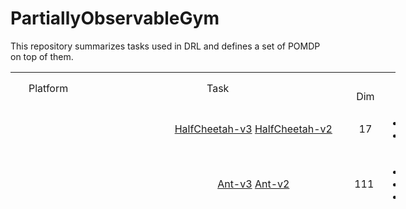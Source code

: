 # PartiallyObservableGym
This repository summarizes tasks used in DRL and defines a set of POMDP on top of them.

<table style="height: 225px; width: 616px;">
<tbody>
<tr>
<td style="width: 65px; text-align: center;" rowspan="2">Platform</td>
<td style="width: 218px; text-align: center;" colspan="2" rowspan="2">Task</td>
<td style="width: 335px; text-align: center;" colspan="2">Observation</td>
<td style="width: 54px; text-align: center;" colspan="2">Action</td>
</tr>
<tr>
<td style="width: 28px; text-align: center;">Dim</td>
<td style="width: 307px; text-align: center;" rowspan="1">Comp</td>
<td style="width: 10px; text-align: center;">Dim</td>
<td style="width: 44px; text-align: center;" rowspan="1">Comp</td>
</tr>

<tr>
<td style="width: 65px; text-align: center;" rowspan="13">&nbsp;OpenAI Gym</td>
<td style="width: 66px;" rowspan="13">&nbsp;MuJoCo</td>
<td style="width: 152px; text-align: center;"><a href="https://github.com/openai/gym/blob/master/gym/envs/mujoco/half_cheetah_v3.py" target="_blank" rel="noopener">HalfCheetah-v3</a> <a href="https://github.com/openai/gym/blob/master/gym/envs/mujoco/half_cheetah.py" target="_blank" rel="noopener">HalfCheetah-v2</a></td>
<td style="width: 28px; text-align: center;">17</td>
<td style="width: 307px; text-align: center;">
<ul>
<li style="text-align: left;">Position: 1-8 (d=8)</li>
<li style="text-align: left;">Velocity: 9-17 (d=9)</li>
</ul>
</td>
<td style="width: 10px; text-align: center;">&nbsp;</td>
<td style="width: 44px; text-align: center;">&nbsp;</td>
</tr>
<tr>
<td style="width: 152px; text-align: center;"><a href="https://github.com/openai/gym/blob/master/gym/envs/mujoco/ant_v3.py" target="_blank" rel="noopener">Ant-v3</a> <a href="https://github.com/openai/gym/blob/master/gym/envs/mujoco/ant.py" target="_blank" rel="noopener">Ant-v2</a></td>
<td style="width: 28px;">111</td>
<td style="width: 307px;">
<ul>
<li>position: 1-13 (d=13)</li>
<li>velocity: 14-27 (d=14)</li>
<li>cfrc_ext: 28-111 (d=64)</li>
</ul>
</td>
<td style="width: 10px;">&nbsp;</td>
<td style="width: 10px;">&nbsp;</td>
</tr>
<tr>
<td style="width: 152px; text-align: center;"><a href="https://github.com/openai/gym/blob/master/gym/envs/mujoco/walker2d_v3.py" target="_blank" rel="noopener">Walker2d-v3</a> <a href="https://github.com/openai/gym/blob/master/gym/envs/mujoco/walker2d.py" target="_blank" rel="noopener">Walker2d-v2</a></td>
<td style="width: 28px;">&nbsp;17</td>
<td style="width: 307px;">
<ul>
<li>position: 1-8 (d=8)</li>
<li>velocity: 9-17 (d=9)</li>
</ul>
</td>
<td style="width: 10px;">&nbsp;</td>
<td style="width: 44px; text-align: center;">&nbsp;</td>
</tr>
<tr>
<td style="width: 152px;">&nbsp;<a href="https://github.com/openai/gym/blob/master/gym/envs/mujoco/hopper_v3.py" target="_blank" rel="noopener">Hopper-v3</a>&nbsp;<a href="http://localhost:8888/notebooks/Google%20Drive/git_repos/spinningup-new/spinup/algos/pytorch/lstm_ddpg/Untitled2.ipynb" target="_blank" rel="noopener">Hopper-v2</a></td>
<td style="width: 28px;">&nbsp;11</td>
<td style="width: 307px;">
<ul>
<li>&nbsp;position: 1-5 (d=5)</li>
<li>velocity: 6-11 (d=6)</li>
</ul>
</td>
<td style="width: 10px;">&nbsp;</td>
<td style="width: 44px; text-align: center;">&nbsp;</td>
</tr>
<tr>
<td style="width: 152px; text-align: center;"><a href="https://github.com/openai/gym/blob/master/gym/envs/mujoco/inverted_pendulum.py" target="_blank" rel="noopener">InvertedPendulum-v2</a></td>
<td style="width: 28px;">4</td>
<td style="width: 307px;">
<ul>
<li>position: 1-2 (d=2)</li>
<li>velocity: 3-4 (d=2)</li>
</ul>
</td>
<td style="width: 10px;">&nbsp;</td>
<td style="width: 44px; text-align: center;">&nbsp;</td>
</tr>
<tr>
<td style="width: 152px; text-align: center;"><a href="https://github.com/openai/gym/blob/master/gym/envs/mujoco/inverted_double_pendulum.py" target="_blank" rel="noopener">InvertedDoublePendulum-v2</a></td>
<td style="width: 28px;">11</td>
<td style="width: 307px;">
<ul>
<li>cart position: 1</li>
<li>link angles sin: 2-3</li>
<li>link angles cos: 4-5</li>
<li>link velocity: 6-8 (d=3)</li>
<li>qfrc_constraint: 9-11 (d=3)</li>
</ul>
</td>
<td style="width: 10px;">&nbsp;</td>
<td style="width: 44px; text-align: center;">&nbsp;</td>
</tr>
<tr>
<td style="width: 152px; text-align: center;"><a href="https://github.com/openai/gym/blob/master/gym/envs/mujoco/swimmer_v3.py" target="_blank" rel="noopener">Swimmer-v3</a>&nbsp;<a href="https://github.com/openai/gym/blob/master/gym/envs/mujoco/walker2d.py" target="_blank" rel="noopener">Swimmer-v2</a></td>
<td style="width: 28px;">8</td>
<td style="width: 307px;">
<ul>
<li>position: 1-3 (d=3)</li>
<li>velocity: 4-8 (d=5)</li>
</ul>
</td>
<td style="width: 10px;">&nbsp;</td>
<td style="width: 44px; text-align: center;">&nbsp;</td>
</tr>
<tr>
<td style="width: 152px; text-align: center;"><a href="https://github.com/openai/gym/blob/master/gym/envs/mujoco/thrower.py" target="_blank" rel="noopener">Thrower-v2</a></td>
<td style="width: 28px;">23</td>
<td style="width: 307px;">
<ul>
<li>position: 1-7 (d=7)</li>
<li>velocity: 8-14 (d=7)</li>
<li>get_body_com("r_wrist_roll_link"): 15-17 (d=3)</li>
<li>get_body_com("ball"): 18-20 (d=3)</li>
<li>get_body_com("goal"): 21-23 (d=3)</li>
</ul>
</td>
<td style="width: 10px;">&nbsp;</td>
<td style="width: 44px; text-align: center;">&nbsp;</td>
</tr>
<tr>
<td style="width: 152px; text-align: center;"><a href="https://github.com/openai/gym/blob/master/gym/envs/mujoco/striker.py" target="_blank" rel="noopener">Striker-v2</a></td>
<td style="width: 28px;">23</td>
<td style="width: 307px;">
<ul>
<li>position: 1-7 (d=7)</li>
<li>velocity: 8-14 (d=7)</li>
<li>get_body_com("tips_arm"): 15-17 (d=3)</li>
<li>get_body_com("object"): 18-20 (d=3)</li>
<li>get_body_com("goal"): 21-23 (d=3)</li>
</ul>
</td>
<td style="width: 10px;">&nbsp;</td>
<td style="width: 44px; text-align: center;">&nbsp;</td>
</tr>
<tr>
<td style="width: 152px; text-align: center;"><a href="https://github.com/openai/gym/blob/master/gym/envs/mujoco/pusher.py" target="_blank" rel="noopener">Pusher-v2</a></td>
<td style="width: 28px;">23</td>
<td style="width: 307px;">
<ul>
<li>position: 1-7 (d=7)</li>
<li>velocity: 8-14 (d=7)</li>
<li>get_body_com("tips_arm"): 15-17 (d=3)</li>
<li>get_body_com("object"): 18-20 (d=3)</li>
<li>get_body_com("goal"): 21-23 (d=3)</li>
</ul>
</td>
<td style="width: 10px;">&nbsp;</td>
<td style="width: 44px; text-align: center;">&nbsp;</td>
</tr>
<tr>
<td style="width: 152px; text-align: center;"><a href="https://github.com/openai/gym/blob/master/gym/envs/mujoco/reacher.py" target="_blank" rel="noopener">Reacher-v2</a></td>
<td style="width: 28px;">11</td>
<td style="width: 307px;">
<ul>
<li>cos: 1-2 (d=2)</li>
<li>sin: 3-4 (d=2)</li>
<li>position: 5-6 (d=2)</li>
<li>velocity: 7-8 (d=2)</li>
<li>get_body_com("fingertip")-get_body_com("target"): 9-11 (d=3)</li>
</ul>
</td>
<td style="width: 10px;">&nbsp;</td>
<td style="width: 44px; text-align: center;">&nbsp;</td>
</tr>
<tr>
<td style="width: 152px; text-align: center;"><a href="https://github.com/openai/gym/blob/master/gym/envs/mujoco/humanoid_v3.py" target="_blank" rel="noopener">Humanoid-v3</a>&nbsp;<a href="https://github.com/openai/gym/blob/master/gym/envs/mujoco/humanoid.py" target="_blank" rel="noopener">Humanoid-v2</a></td>
<td style="width: 28px;">376</td>
<td style="width: 307px;">
<ul>
<li>position: 1-22 (d=22)</li>
<li>velocity: 23-45 (d=23)</li>
<li>com_inertia: 46-185 (d=140)</li>
<li>com_velocity: 186-269 (d=84)</li>
<li>actuator_forces: 270-292 (d=23)</li>
<li>external_contact_forces: 293-376 (d=84)</li>
</ul>
</td>
<td style="width: 10px;">&nbsp;</td>
<td style="width: 44px; text-align: center;">&nbsp;</td>
</tr>
<tr>
<td style="width: 152px; text-align: center;"><a href="https://github.com/openai/gym/blob/master/gym/envs/mujoco/humanoidstandup.py" target="_blank" rel="noopener">HumanoidStandup-v2</a></td>
<td style="width: 28px;">376</td>
<td style="width: 307px;">
<ul>
<li>position: 1-22 (d=22)</li>
<li>velocity: 23-45 (d=23)</li>
<li>com_inertia: 46-185 (d=140)</li>
<li>com_velocity: 186-269 (d=84)</li>
<li>actuator_forces: 270-292 (d=23)</li>
<li>external_contact_forces: 293-376 (d=84)</li>
</ul>
</td>
<td style="width: 10px;">&nbsp;</td>
<td style="width: 44px; text-align: center;">&nbsp;</td>
</tr>

<tr>
<td style="width: 152px; text-align: center;" rowspan="14">&nbsp;<strong>PyBulletGym</strong></td>
<td style="width: 28px; text-align: center;" rowspan="7">&nbsp;<strong>RoboSchool Envs</strong></td>
<td style="width: 307px;">&nbsp;<a href="https://github.com/benelot/pybullet-gym/blob/master/pybulletgym/envs/roboschool/robots/locomotors/walker_base.py" target="_blank" rel="noopener">HalfCheetahPyBulletEnv-v0</a></td>
<td style="width: 10px; text-align: center;">&nbsp;26</td>
<td style="width: 326.4px; text-align: center;">
<ul>
<li>more: (d=8)
<ul>
<li>distance at z: 1</li>
<li>angle_to_target sin: 2</li>
<li>angle_to_target cos: 3</li>
<li>velocity x: 4</li>
<li>velocity y: 5</li>
<li>velocity z: 6</li>
<li>roll: 7</li>
<li>pitch: 8</li>
</ul>
</li>
<li>position: 9-20 (d=12)</li>
<li>feet contact: 21-26 (d=6)</li>
</ul>
</td>
<td style="width: 10px;">&nbsp;</td>
<td style="width: 10px;">&nbsp;</td>
</tr>
<tr>
<td style="width: 28px; text-align: center;">&nbsp;<a href="http://localhost:8888/notebooks/Google%20Drive/git_repos/spinningup-new/spinup/algos/pytorch/lstm_ddpg/Untitled2.ipynb" target="_blank" rel="noopener">AntPyBulletEnv-v0</a></td>
<td style="width: 307px;">&nbsp;28</td>
<td style="width: 10px;">
<ul>
<li>more: (d=8)
<ul>
<li>distance at z: 1</li>
<li>angle_to_target sin: 2</li>
<li>angle_to_target cos: 3</li>
<li>velocity x: 4</li>
<li>velocity y: 5</li>
<li>velocity z: 6</li>
<li>roll: 7</li>
<li>pitch: 8</li>
</ul>
</li>
<li>position: 9-24 (d=16)</li>
<li>feet contact: 25-28 (d=4)</li>
</ul>
</td>
<td style="width: 326.4px; text-align: center;">&nbsp;</td>
<td style="width: 10px;">&nbsp;</td>
</tr>
<tr>
<td style="width: 28px; text-align: center;">&nbsp;<a href="http://localhost:8888/notebooks/Google%20Drive/git_repos/spinningup-new/spinup/algos/pytorch/lstm_ddpg/Untitled2.ipynb" target="_blank" rel="noopener">Walker2DPyBulletEnv-v0</a></td>
<td style="width: 307px;">&nbsp;22</td>
<td style="width: 10px;">
<ul>
<li>&nbsp;more: (d=8)
<ul>
<li>distance at z: 1</li>
<li>angle_to_target sin: 2</li>
<li>angle_to_target cos: 3</li>
<li>velocity x: 4</li>
<li>velocity y: 5</li>
<li>velocity z: 6</li>
<li>roll: 7</li>
<li>pitch: 8</li>
</ul>
</li>
<li>position: 9-20 (d=12)</li>
<li>feet contact: 21-22 (d=2)</li>
</ul>
</td>
<td style="width: 326.4px; text-align: center;">&nbsp;</td>
<td style="width: 10px;">&nbsp;</td>
</tr>
<tr>
<td style="width: 28px; text-align: center;"><a href="http://localhost:8888/notebooks/Google%20Drive/git_repos/spinningup-new/spinup/algos/pytorch/lstm_ddpg/Untitled2.ipynb" target="_blank" rel="noopener">HopperPyBulletEnv-v0</a></td>
<td style="width: 307px; text-align: center;">15</td>
<td style="width: 10px;">
<ul>
<li>more: (d=8)
<ul>
<li>distance at z: 1</li>
<li>angle_to_target sin: 2</li>
<li>angle_to_target cos: 3</li>
<li>velocity x: 4</li>
<li>velocity y: 5</li>
<li>velocity z: 6</li>
<li>roll: 7</li>
<li>pitch: 8</li>
</ul>
</li>
<li>position: 9-14 (d=6)</li>
<li>feet contact: 15 (d=1)</li>
</ul>
</td>
<td style="width: 326.4px; text-align: center;">&nbsp;</td>
<td style="width: 10px;">&nbsp;</td>
</tr>
<tr>
<td style="width: 28px; text-align: center;"><a href="https://github.com/benelot/pybullet-gym/blob/master/pybulletgym/envs/roboschool/robots/pendula/interted_pendulum.py" target="_blank" rel="noopener">InvertedPendulumPyBulletEnv-v0</a></td>
<td style="width: 307px; text-align: center;">5</td>
<td style="width: 10px;">
<ul>
<li>slider x: 1</li>
<li>slider velocity x: 2</li>
<li>cos: 3</li>
<li>sin: 4</li>
<li>theta_dot: 5</li>
</ul>
</td>
<td style="width: 326.4px; text-align: center;">&nbsp;</td>
<td style="width: 10px;">&nbsp;</td>
</tr>
<tr>
<td style="width: 28px; text-align: center;"><a href="https://github.com/benelot/pybullet-gym/blob/master/pybulletgym/envs/roboschool/robots/pendula/inverted_double_pendulum.py" target="_blank" rel="noopener">InvertedDoublePendulumPyBulletEnv-v0</a></td>
<td style="width: 307px; text-align: center;">9</td>
<td style="width: 10px;">
<ul>
<li>slider x: 1</li>
<li>slider velocity x: 2</li>
<li>pole2 x: 3</li>
<li>j1 cos: 4</li>
<li>j1 sin: 5</li>
<li>j1 dot: 6</li>
<li>j2 cos: 7</li>
<li>j2 sin: 8</li>
<li>j2 dot: 9</li>
</ul>
</td>
<td style="width: 326.4px; text-align: center;">&nbsp;</td>
<td style="width: 10px;">&nbsp;</td>
</tr>
<tr>
<td style="width: 28px; text-align: center;"><a href="https://github.com/benelot/pybullet-gym/blob/master/pybulletgym/envs/roboschool/robots/manipulators/reacher.py" target="_blank" rel="noopener">ReacherPyBulletEnv-v0</a></td>
<td style="width: 307px; text-align: center;">9</td>
<td style="width: 10px;">
<ul>
<li>target x: 1</li>
<li>target y: 2</li>
<li>to_target_vec 1: 3</li>
<li>to_target_vec 2: 4</li>
<li>central_joint cos: 5</li>
<li>central_joint sin: 6</li>
<li>central_joint dot: 7</li>
<li>elbow_joint gamma: 8</li>
<li>elbow_joint gamma dot: 9</li>
</ul>
</td>
<td style="width: 326.4px; text-align: center;">&nbsp;</td>
<td style="width: 10px;">&nbsp;</td>
</tr>
<tr>
<td style="width: 152px; text-align: center;" rowspan="7">&nbsp;<strong>MuJoCo Envs</strong></td>
<td style="width: 28px; text-align: center;"><a href="https://github.com/benelot/pybullet-gym/blob/master/pybulletgym/envs/mujoco/robots/locomotors/half_cheetah.py" target="_blank" rel="noopener">HalfCheetahMuJoCoEnv-v0</a>&nbsp;</td>
<td style="width: 307px;">&nbsp;17</td>
<td style="width: 10px;">
<ul>
<li>&nbsp;position: 1-8 (d=8)</li>
<li>velocity: 9-17 (d=9)</li>
</ul>
</td>
<td style="width: 326.4px; text-align: center;">&nbsp;</td>
<td style="width: 10px;">&nbsp;</td>
</tr>
<tr>
<td style="width: 152px; text-align: center;"><a href="https://github.com/benelot/pybullet-gym/blob/master/pybulletgym/envs/mujoco/robots/locomotors/ant.py" target="_blank" rel="noopener">AntMuJoCoEnv-v0</a>&nbsp;</td>
<td style="width: 307px;">&nbsp;111</td>
<td style="width: 10px;">
<ul>
<li>&nbsp;</li>
</ul>
</td>
<td style="width: 326.4px; text-align: center;">&nbsp;</td>
<td style="width: 10px;">&nbsp;</td>
</tr>
</tbody>
</table>
